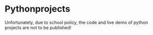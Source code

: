 # Pythonprojects

Unfortunately, due to school policy, the code and live demo of python projects are not to be published!
